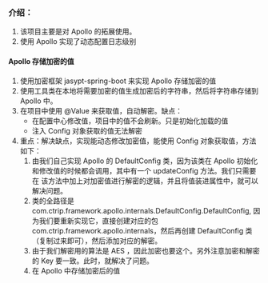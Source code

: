 ### 介绍：
1. 该项目主要是对 Apollo 的拓展使用。
2. 使用 Apollo 实现了动态配置日志级别
#### Apollo 存储加密的值
1. 使用加密框架 jasypt-spring-boot 来实现 Apollo 存储加密的值
2. 使用工具类在本地将需要加密的值生成加密后的字符串，然后将字符串存储到 Apollo 中。
3. 在项目中使用 @Value 来获取值，自动解密。缺点：
    - 在配置中心修改值，项目中的值不会刷新。只是初始化加载的值
    - 注入 Config 对象获取的值无法解密
4. 重点：解决缺点，实现能动态修改加密值，能使用 Config 对象获取值，方法如下：
    1. 由我们自己实现 Apollo 的 DefaultConfig 类，因为该类在 Apollo 初始化和修改值的时候都会调用，其中有一个 updateConfig 方法。我们只需要在
       该方法中加上对加密值进行解密的逻辑，并且将值装进属性中，就可以解决问题。
    2. 类的全路径是 com.ctrip.framework.apollo.internals.DefaultConfig.DefaultConfig, 因为我们要重新实现它，直接创建对应的包 
       com.ctrip.framework.apollo.internals，然后再创建 DefaultConfig 类（复制过来即可），然后添加对应的解密。
    3. 由于我们解密用的算法是 AES ，因此加密也要这个。另外注意加密和解密的 Key 要一致。此时，就解决了问题。
    4. 在 Apollo 中存储加密后的值
